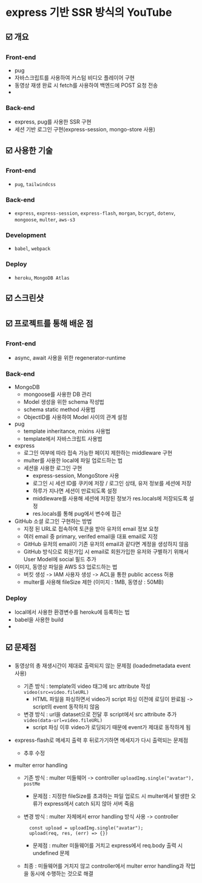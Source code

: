 # express 기반 SSR 방식의 YouTube

## ☑️ 개요

### Front-end

- pug
- 자바스크립트를 사용하여 커스텀 비디오 플레이어 구현
- 동영상 재생 완료 시 fetch를 사용하여 백엔드에 POST 요청 전송
-

### Back-end

- express, pug를 사용한 SSR 구현
- 세션 기반 로그인 구현(express-session, mongo-store 사용)

## ☑️ 사용한 기술

### Front-end

- `pug`, `tailwindcss`

### Back-end

- `express`, `express-session`, `express-flash`, `morgan`, `bcrypt`, `dotenv`, `mongoose`, `multer`, `aws-s3`

### Development

- `babel`, `webpack`

### Deploy

- `heroku`, `MongoDB Atlas`

## ☑️ 스크린샷

## ☑️ 프로젝트를 통해 배운 점

### Front-end

- async, await 사용을 위한 regenerator-runtime

### Back-end

- MongoDB
  - mongoose를 사용한 DB 관리
  - Model 생성을 위한 schema 작성법
  - schema static method 사용법
  - ObjectID를 사용하여 Model 사이의 관계 설정
- pug
  - template inheritance, mixins 사용법
  - template에서 자바스크립트 사용법
- express
  - 로그인 여부에 따라 접속 가능한 페이지 제한하는 middleware 구현
  - multer를 사용한 local에 파일 업로드하는 법
  - 세션을 사용한 로그인 구현
    - express-session, MongoStore 사용
    - 로그인 시 세션 ID를 쿠키에 저장 / 로그인 상태, 유저 정보를 세션에 저장
    - 하루가 지나면 세션이 만료되도록 설정
    - middleware를 사용해 세션에 저장된 정보가 res.locals에 저장되도록 설정
    - res.locals를 통해 pug에서 변수에 접근
- GitHub 소셜 로그인 구현하는 방법
  - 지정 된 URL로 접속하여 토큰을 받아 유저의 email 정보 요청
  - 여러 email 중 primary, verifed email을 대표 email로 지정
  - GitHub 유저의 email이 기존 유저의 email과 같다면 계정을 생성하지 않음
  - GitHub 방식으로 회원가입 시 email로 회원가입한 유저와 구별하기 위해서 User Model에 social 필드 추가
- 이미지, 동영상 파일을 AWS S3 업로드하는 법
  - 버킷 생성 -> IAM 사용자 생성 -> ACL을 통한 public access 허용
  - multer를 사용해 fileSize 제한 (이미지 : 1MB, 동영상 : 50MB)

### Deploy

- local에서 사용한 환경변수를 heroku에 등록하는 법
- babel을 사용한 build
-

## ☑️ 문제점

- 동영상의 총 재생시간이 제대로 출력되지 않는 문제점 (loadedmetadata event 사용)

  - 기존 방식 : template의 video 태그에 src attribute 작성 `video(src=video.fileURL)`
    - HTML 파일을 파싱하면서 video가 script 파싱 이전에 로딩이 완료됨 -> script의 event 동작하지 않음
  - 변경 방식 : url을 dataset으로 전달 후 script에서 src attribute 추가 `video(data-url=video.fileURL)`
    - script 파싱 이후 video가 로딩되기 때문에 event가 제대로 동작하게 됨

- express-flash로 메세지 출력 후 뒤로가기하면 메세지가 다시 출력되는 문제점
  - 추후 수정
- multer error handling

  - 기존 방식 : multer 미들웨어 -> controller `uploadImg.single("avatar"), postMe`
    - 문제점 : 지정한 fileSize를 초과하는 파일 업로드 시 multer에서 발생한 오류가
      express에서 catch 되지 않아 서버 죽음
  - 변경 방식 : multer 자체에서 error handling 방식 사용 -> controller

    ```
      const upload = uploadImg.single("avatar");
      upload(req, res, (err) => {})
    ```

    - 문제점 : multer 미들웨어를 거치고 express에서 req.body 출력 시 undefined 문제

  - 최종 : 미들웨어를 거치지 않고 controller에서 multer error handling과 작업을 동시에 수행하는 것으로 해결
